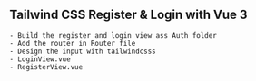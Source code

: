 ## Tailwind CSS Register & Login with Vue 3
    - Build the register and login view ass Auth folder
    - Add the router in Router file
    - Design the input with tailwindcsss
    - LoginView.vue
    - RegisterView.vue